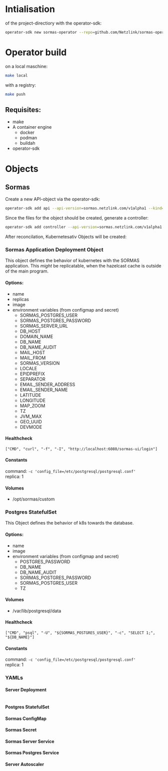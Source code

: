 # Intialisation
of the project-directiory with the operator-sdk:
```bash
operator-sdk new sormas-operator --repo=github.com/Netzlink/sormas-operator
```
# Operator build
on a  local maschine:
```bash
make local
```
with a registry:
```bash
make push
```
## Requisites:
* make
* A container engine
  - docker
  - podman
  - buildah
* operator-sdk
# Objects
## Sormas
Create a new API-object via the operator-sdk:
```bash
operator-sdk add api --api-version=sormas.netzlink.com/v1alpha1 --kind=Sormas
```
Since the files for the object should be created, generate a controller:
```bash
operator-sdk add controller --api-version=sormas.netzlink.com/v1alpha1 --kind=Sormas
```
After reconcilation, Kubernetesativ Objects will be created:
### Sormas Application Deployment Object
This object defines the behavior of kubernetes with the SORMAS application.
This _might_ be replicatable, when the hazelcast cache is outside of the main program.  
#### Options: 
* name
* replicas
* image
* environment variables (from configmap and secret)
  - SORMAS_POSTGRES_USER
  - SORMAS_POSTGRES_PASSWORD
  - SORMAS_SERVER_URL
  - DB_HOST
  - DOMAIN_NAME
  - DB_NAME
  - DB_NAME_AUDIT
  - MAIL_HOST
  - MAIL_FROM
  - SORMAS_VERSION
  - LOCALE
  - EPIDPREFIX
  - SEPARATOR
  - EMAIL_SENDER_ADDRESS
  - EMAIL_SENDER_NAME
  - LATITUDE
  - LONGITUDE
  - MAP_ZOOM
  - TZ
  - JVM_MAX
  - GEO_UUID
  - DEVMODE

#### Healthcheck
```["CMD", "curl", "-f", "-I", "http://localhost:6080/sormas-ui/login"]```
#### Constants
command: ```-c 'config_file=/etc/postgresql/postgresql.conf'```  
replica: 1  

#### Volumes
* /opt/sormas/custom

### Postgres StatefulSet
This Object defines the behavior of k8s towards the database.

#### Options:
* name
* image
* environment variables (from configmap and secret)
  - POSTGRES_PASSWORD
  - DB_NAME
  - DB_NAME_AUDIT
  - SORMAS_POSTGRES_PASSWORD
  - SORMAS_POSTGRES_USER
  - TZ

#### Volumes
* /var/lib/postgresql/data

#### Healthcheck
```["CMD", "psql", "-U", "${SORMAS_POSTGRES_USER}", "-c", "SELECT 1;", "${DB_NAME}"]```

#### Constants
command: ```-c 'config_file=/etc/postgresql/postgresql.conf'```  
replica: 1  

### YAMLs
#### Server Deployment
```yaml

```
#### Postgres StatefulSet

#### Sormas ConfigMap

#### Sormas Secret

#### Sormas Server Service

#### Sormas Postgres Service

#### Server Autoscaler